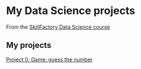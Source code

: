 # My Data Science projects
From the [SkillFactory Data Science course](https://skillfactory.ru/data-scientist-pro)

## My projects

[Project 0. Game: guess the number](https://github.com/SerjClmb/DS-Git-Hub-Repository/tree/main/project_0)



